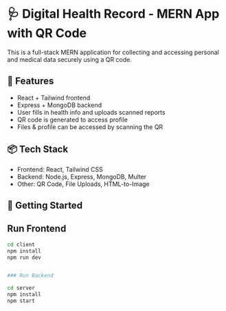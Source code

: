 # 🩺 Digital Health Record - MERN App with QR Code

This is a full-stack MERN application for collecting and accessing personal and medical data securely using a QR code.

## 🔧 Features
- React + Tailwind frontend
- Express + MongoDB backend
- User fills in health info and uploads scanned reports
- QR code is generated to access profile
- Files & profile can be accessed by scanning the QR

## 📦 Tech Stack
- Frontend: React, Tailwind CSS
- Backend: Node.js, Express, MongoDB, Multer
- Other: QR Code, File Uploads, HTML-to-Image

## 🚀 Getting Started

## Run Frontend
```bash
cd client
npm install
npm run dev


### Run Backend

cd server
npm install
npm start